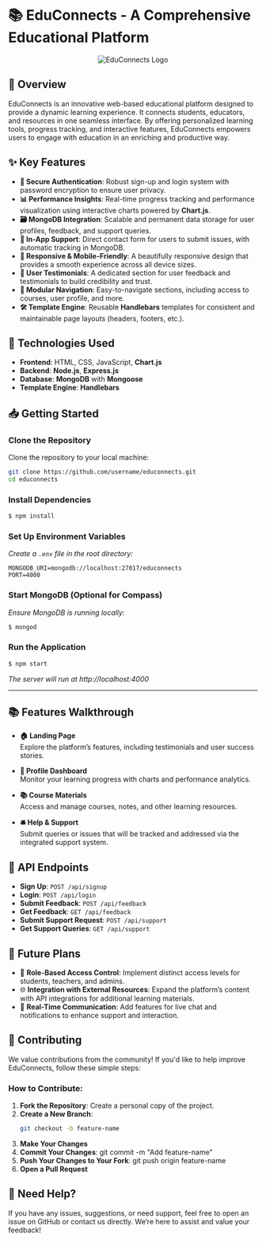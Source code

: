 # 📚 EduConnects - A Comprehensive Educational Platform
<p align="center">
  <img src="https://github.com/user-attachments/assets/3f2860ee-d4de-4941-8c4e-b69c360c2dac" alt="EduConnects Logo">
</p>

## 🚀 Overview
EduConnects is an innovative web-based educational platform designed to provide a dynamic learning experience. It connects students, educators, and resources in one seamless interface. By offering personalized learning tools, progress tracking, and interactive features, EduConnects empowers users to engage with education in an enriching and productive way.

## ✨ Key Features
- **🔐 Secure Authentication**: Robust sign-up and login system with password encryption to ensure user privacy.
- **📊 Performance Insights**: Real-time progress tracking and performance visualization using interactive charts powered by **Chart.js**.
- **🗃️ MongoDB Integration**: Scalable and permanent data storage for user profiles, feedback, and support queries.
- **📧 In-App Support**: Direct contact form for users to submit issues, with automatic tracking in MongoDB.
- **📱 Responsive & Mobile-Friendly**: A beautifully responsive design that provides a smooth experience across all device sizes.
- **🌟 User Testimonials**: A dedicated section for user feedback and testimonials to build credibility and trust.
- **🔧 Modular Navigation**: Easy-to-navigate sections, including access to courses, user profile, and more.
- **🛠️ Template Engine**: Reusable **Handlebars** templates for consistent and maintainable page layouts (headers, footers, etc.).

## 🧰 Technologies Used
- **Frontend**: HTML, CSS, JavaScript, **Chart.js**
- **Backend**: **Node.js**, **Express.js**
- **Database**: **MongoDB** with **Mongoose**
- **Template Engine**: **Handlebars**

## 📥 Getting Started

### **Clone the Repository**
Clone the repository to your local machine:
```bash
git clone https://github.com/username/educonnects.git
cd educonnects
```

### **Install Dependencies**
```bash
$ npm install
```

### **Set Up Environment Variables**
*Create a `.env` file in the root directory:*
```
MONGODB_URI=mongodb://localhost:27017/educonnects
PORT=4000
```

### **Start MongoDB (Optional for Compass)**
*Ensure MongoDB is running locally:*
```bash
$ mongod
```

### **Run the Application**
```bash
$ npm start
```
*The server will run at http://localhost:4000*

---

## 📚 Features Walkthrough

- **🏠 Landing Page**  
  Explore the platform’s features, including testimonials and user success stories.

- **👤 Profile Dashboard**  
  Monitor your learning progress with charts and performance analytics.

- **📚 Course Materials**  
  Access and manage courses, notes, and other learning resources.

- **🛎️ Help & Support**  
  Submit queries or issues that will be tracked and addressed via the integrated support system.

## 🔌 API Endpoints

- **Sign Up**: `POST /api/signup`  
- **Login**: `POST /api/login`  
- **Submit Feedback**: `POST /api/feedback`  
- **Get Feedback**: `GET /api/feedback`  
- **Submit Support Request**: `POST /api/support`  
- **Get Support Queries**: `GET /api/support`

## 🌟 Future Plans

- 🔑 **Role-Based Access Control**: Implement distinct access levels for students, teachers, and admins.  
- 🌐 **Integration with External Resources**: Expand the platform’s content with API integrations for additional learning materials.  
- 💬 **Real-Time Communication**: Add features for live chat and notifications to enhance support and interaction.

## 🤝 Contributing

We value contributions from the community! If you'd like to help improve EduConnects, follow these simple steps:

### How to Contribute:
1. **Fork the Repository**: Create a personal copy of the project.
2. **Create a New Branch**:  
   ```bash
   git checkout -b feature-name
3. **Make Your Changes**
4. **Commit Your Changes**: git commit -m "Add feature-name"
5. **Push Your Changes to Your Fork**: git push origin feature-name
6. **Open a Pull Request**

## 📢 Need Help?

If you have any issues, suggestions, or need support, feel free to open an issue on GitHub or contact us directly. We’re here to assist and value your feedback!
